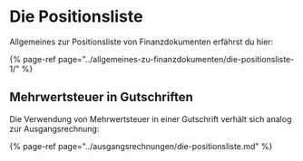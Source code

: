 # Die Positionsliste

Allgemeines zur Positionsliste von Finanzdokumenten erfährst du hier:

{% page-ref page="../allgemeines-zu-finanzdokumenten/die-positionsliste-1/" %}

## Mehrwertsteuer in Gutschriften

Die Verwendung von Mehrwertsteuer in einer Gutschrift verhält sich analog zur  Ausgangsrechnung:

{% page-ref page="../ausgangsrechnungen/die-positionsliste.md" %}



